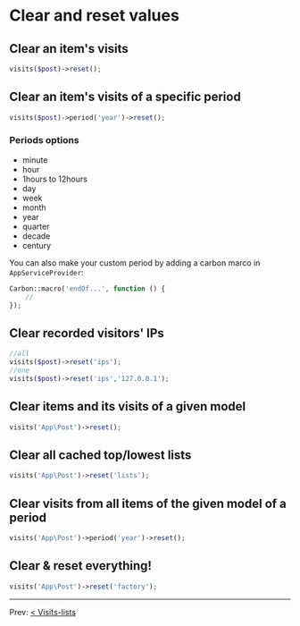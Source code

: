 # Clear and reset values

## Clear an item's visits

```php
visits($post)->reset();
```

## Clear an item's visits of a specific period

```php
visits($post)->period('year')->reset();
```

### Periods options

-   minute
-   hour
-   1hours to 12hours
-   day
-   week
-   month
-   year
-   quarter
-   decade
-   century

You can also make your custom period by adding a carbon marco in `AppServiceProvider`:

```php
Carbon::macro('endOf...', function () {
    //
});
```

## Clear recorded visitors' IPs

```php
//all
visits($post)->reset('ips');
//one
visits($post)->reset('ips','127.0.0.1');
```

## Clear items and its visits of a given model

```php
visits('App\Post')->reset();
```

## Clear all cached top/lowest lists

```php
visits('App\Post')->reset('lists');
```

## Clear visits from all items of the given model of a period

```php
visits('App\Post')->period('year')->reset();
```

## Clear & reset everything!

```php
visits('App\Post')->reset('factory');
```

---

<p align="left">
  Prev:  <a href="docs/7_visits-lists">< Visits-lists</a> 
</p>
